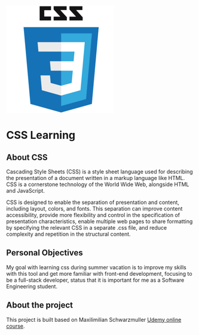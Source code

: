 ![csslogo](/css.png)

# CSS Learning

## About CSS
Cascading Style Sheets (CSS) is a style sheet language used for describing the presentation of a document written in a markup language like HTML. CSS is a cornerstone technology of the World Wide Web, alongside HTML and JavaScript.

CSS is designed to enable the separation of presentation and content, including layout, colors, and fonts. This separation can improve content accessibility, provide more flexibility and control in the specification of presentation characteristics, enable multiple web pages to share formatting by specifying the relevant CSS in a separate .css file, and reduce complexity and repetition in the structural content.

## Personal Objectives
My goal with learning css during summer vacation is to improve my skills with this tool and get more familiar with front-end development, focusing to be a full-stack developer, status that it is important for me as a Software Engineering student. 

## About the project 
This project is built based on Maxilimilian Schwarzmuller [Udemy online course](https://www.udemy.com/css-the-complete-guide-incl-flexbox-grid-sass/).